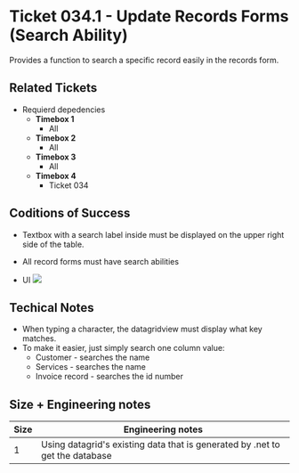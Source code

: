Ticket 034.1 - Update Records Forms (Search Ability)
=======================

Provides a function to search a specific record easily in the records form.

Related Tickets
---------------

* Requierd depedencies
    * **Timebox 1**
        * All
    * **Timebox 2**
        * All
    * **Timebox 3**
        * All
    * **Timebox 4**
        * Ticket 034

Coditions of Success
--------------------

* Textbox with a search label inside must be displayed on the upper right side of the table. 

* All record forms must have search abilities

* UI
![](https://i.imgur.com/Dlf0weu.png)


Techical Notes
--------------
* When typing a character, the datagridview must display what key matches. 
* To make it easier, just simply search one column value:
    * Customer - searches the name
    * Services - searches the name
    * Invoice record - searches the id number

Size + Engineering notes
----------------------
| Size | Engineering notes | 
| -------- | -------- |
| 1  | Using datagrid's existing data that is generated by .net to get the database | 
